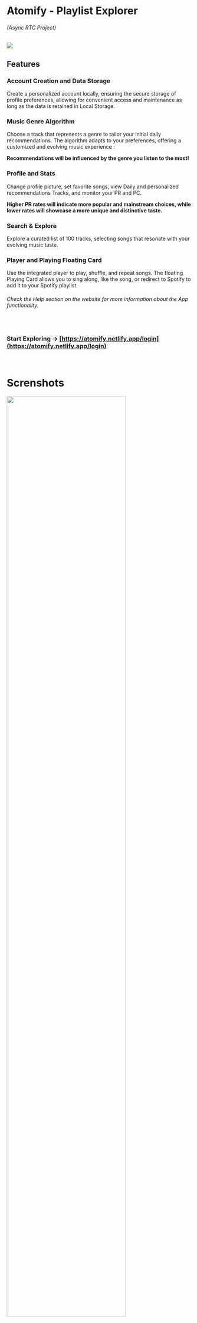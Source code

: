 # Atomify - Playlist Explorer

###### (Async RTC Project)

<img src="https://res.cloudinary.com/drft9abh4/image/upload/v1706208694/Atomify-Responsive-BW_mejvfe.png">
<br>

## Features

### Account Creation and Data Storage

Create a personalized account locally, ensuring the secure storage of profile preferences, allowing for convenient access and maintenance as long as the data is retained in Local Storage.

### Music Genre Algorithm

Choose a track that represents a genre to tailor your initial daily recommendations. The algorithm adapts to your preferences, offering a customized and evolving music experience :

**Recommendations will be influenced by the genre you listen to the most!**

### Profile and Stats

Change profile picture, set favorite songs, view Daily and personalized recommendations Tracks, and monitor your PR and PC.

**Higher PR rates will indicate more popular and mainstream choices, while lower rates will showcase a more unique and distinctive taste.**

### Search & Explore

Explore a curated list of 100 tracks, selecting songs that resonate with your evolving music taste.

### Player and Playing Floating Card

Use the integrated player to play, shuffle, and repeat songs. The floating Playing Card allows you to sing along, like the song, or redirect to Spotify to add it to your Spotify playlist.

###### Check the Help section on the website for more information about the App functionality.

<br>

### Start Exploring -> [https://atomify.netlify.app/login](https://atomify.netlify.app/login)

<br>

# Screnshots

<img width='80%' src="https://res.cloudinary.com/drft9abh4/image/upload/v1706204738/2024-01-17_11h13_33_dweto3.png">
<br>
<img width='80%' src="https://res.cloudinary.com/drft9abh4/image/upload/v1706204489/2024-01-25_18h33_55_ktjwnc.png">
<br>
<img width='80%' src="https://res.cloudinary.com/drft9abh4/image/upload/v1706204490/2024-01-25_18h37_34_ssutt1.png">
<br>
<img width='80%' src="https://res.cloudinary.com/drft9abh4/image/upload/v1706204489/2024-01-25_18h35_36_docprd.png">
<br>
<img width='80%' src="https://res.cloudinary.com/drft9abh4/image/upload/v1706204489/2024-01-25_18h37_12_goe0ve.png">
<br>
